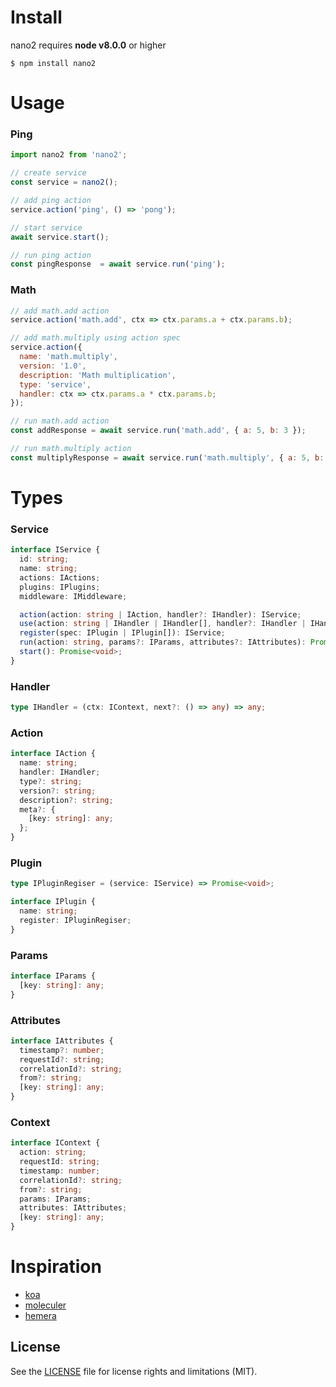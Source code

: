 # Install

nano2 requires __node v8.0.0__ or higher

```
$ npm install nano2
```

# Usage

### Ping

```js
import nano2 from 'nano2';

// create service
const service = nano2();

// add ping action
service.action('ping', () => 'pong');

// start service
await service.start();

// run ping action
const pingResponse  = await service.run('ping');
```

### Math

```js
// add math.add action
service.action('math.add', ctx => ctx.params.a + ctx.params.b);

// add math.multiply using action spec
service.action({
  name: 'math.multiply',
  version: '1.0',
  description: 'Math multiplication',
  type: 'service',
  handler: ctx => ctx.params.a * ctx.params.b;
});

// run math.add action
const addResponse = await service.run('math.add', { a: 5, b: 3 });

// run math.multiply action
const multiplyResponse = await service.run('math.multiply', { a: 5, b: 3 });
```

# Types

### Service

```ts
interface IService {
  id: string;
  name: string;
  actions: IActions;
  plugins: IPlugins;
  middleware: IMiddleware;

  action(action: string | IAction, handler?: IHandler): IService;
  use(action: string | IHandler | IHandler[], handler?: IHandler | IHandler[]): IService;
  register(spec: IPlugin | IPlugin[]): IService;
  run(action: string, params?: IParams, attributes?: IAttributes): Promise<any>;
  start(): Promise<void>;
}
```

### Handler

```ts
type IHandler = (ctx: IContext, next?: () => any) => any;
```

### Action

```ts
interface IAction {
  name: string;
  handler: IHandler;
  type?: string;
  version?: string;
  description?: string;
  meta?: {
    [key: string]: any;
  };
}
```


### Plugin

```ts
type IPluginRegiser = (service: IService) => Promise<void>;

interface IPlugin {
  name: string;
  register: IPluginRegiser;
}
```

### Params

```ts
interface IParams {
  [key: string]: any;
}
```

### Attributes

```ts
interface IAttributes {
  timestamp?: number;
  requestId?: string;
  correlationId?: string;
  from?: string;
  [key: string]: any;
}
```

### Context

```ts
interface IContext {
  action: string;
  requestId: string;
  timestamp: number;
  correlationId?: string;
  from?: string;
  params: IParams;
  attributes: IAttributes;
  [key: string]: any;
}
```

# Inspiration

- [koa](https://github.com/koajs/koa)
- [moleculer](https://github.com/ice-services/moleculer)
- [hemera](https://github.com/hemerajs/hemera)

## License

See the [LICENSE](LICENSE.md) file for license rights and limitations (MIT).

